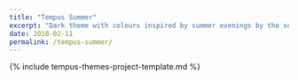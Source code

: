 ```yaml
---
title: "Tempus Summer"
excerpt: "Dark theme with colours inspired by summer evenings by the sea (WCAG AA compliant). Part of the Tempus Themes project."
date: 2018-02-11
permalink: /tempus-summer/
---
```


{% include tempus-themes-project-template.md %}
